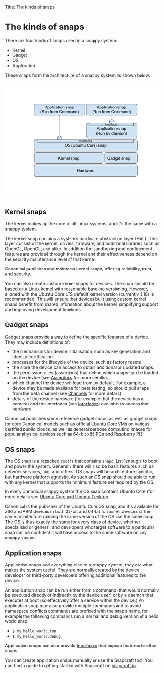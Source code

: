 Title: The kinds of snaps

# The kinds of snaps
There are four kinds of snaps used in a snappy system:

 - Kernel
 - Gadget
 - OS
 - Application

These snaps form the architecture of a snappy system as shown below.

![snap architecture](./media/snap_architecture.png)

## Kernel snaps

The kernel makes up the core of all Linux systems, and it's the same with a snappy system.

The kernel snap contains a system’s hardware abstraction layer (HAL). This layer  consist of the kernel, drivers, firmware, and additional libraries such as OpenGL, OpenCL, and alike. In addition the sandboxing and confinement features are provided through the kernel and their effectiveness depend on the security maintenance level of that kernel.

Canonical publishes and maintains kernel snaps, offering reliability, trust, and security. 

You can also create custom kernel snaps for devices. The snap should be based on a Linux kernel with reasonable baseline versioning. However, aligned with the Ubuntu Core LTS default kernel version (currently 3.18) is recommended. This will ensure that devices built using custom kernel snaps benefit from shared information about the kernel, simplifying support and improving development timelines.

## Gadget snaps

Gadget snaps provide a way to define the specific features of a device. They may include definitions of:

- the mechanisms for device initialisation, such as key generation and identity certification.
- processes for the lifecycle of the device, such as factory resets.
- the store the device can access to obtain additional or updated snaps.
- the permission rules (assertions) that define which snaps can be loaded on the device (see [Assertions](assertions.md "Assertions") for more details).
- which channel the device will load from by default. For example, a device may be made available for beta testing, so should pull snaps from the beta channel (see [Channels](manage_device_channels.md "Channels") for more details).
- details of the device hardware (for example that the device has a camera) and the interfaces (see [Interfaces](interfaces.md "Interfaces")) available to access that hardware.

Canonical publishes some reference gadget snaps as well as gadget snaps for core Canonical models such as official Ubuntu Core VMs on various certified public clouds, as well as general purpose computing images for popular physical devices such as 64-bit x86 PCs and Raspberry Pi2.

## OS snaps

The OS snap is a repacked `rootfs` that contains `snapd`, just 'enough' to boot and power the system. Generally there will also be basic features such as network services, libc, and others. OS snaps will be architecture specific, but hardware platform agnostic. As such an OS snap should be able to run with any kernel that supports the minimum feature set required by the OS.

In every Canonical snappy system the OS snap contains Ubuntu Core (for more details see [Ubuntu Core and Ubuntu Desktop](ubuntu_core_desktop.md "Ubuntu Core and Ubuntu Desktop").

Canonical is the publisher of the Ubuntu Core OS snap, and it's available for x86 and ARM devices in both 32-bit and 64-bit forms. All devices of the same architecture running the same version of the OS use the same snap. The OS is thus exactly the same for every class of device, whether specialised or general, and developers who target software to a particular snap can be confident it will have access to the same software on any snappy device.

## Application snaps

Application snaps add everything else to a snappy system, they are what makes the system useful. They are normally created by the device developer or third-party developers offering additional features to the device.

An application snap can be run either from a command (that would normally be executed directly or indirectly by the device user) or by a daemon that executes at boot (so effectively offer a service within the device.) An application snap may also provide multiple commands and to avoid namespace conflicts commands are prefixed with the snap’s name, for example the following commands run a normal and debug version of a hello world snap:

- `$ my_hello_world.run`
- `$ my_hello_world.debug`

Application snaps can also provide [Interfaces](interfaces.md "Interfaces") that expose features to other snaps.

You can create application snaps manually or use the Snapcraft tool. You can find a guide to getting started with Snapcraft on [snapcraft.io](http://snapcraft.io/create/ "snapcraft.io").


